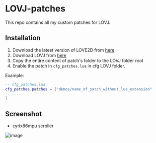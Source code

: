 # LOVJ-patches

This repo contains all my custom patches for LOVJ.

## Installation

1. Download the latest version of LOVE2D from [here](https://love2d.org/)
2. Download LOVJ from [here](https://github.com/merumerutho/LOVJ)
3. Copy the entire content of patch's folder to the LOVJ folder root
4. Enable the patch in `cfg_patches.lua` in cfg LOVJ folder.

Example:
```lua
-- cfg_patches.lua
cfg_patches.patches = {"demos/name_of_patch_without_lua_extension"
-- ...
}
```

## Screenshot
- cyrix86mpu scroller

![image](https://github.com/user-attachments/assets/2398667a-d233-4ad0-982b-b96b5a05bce9)

